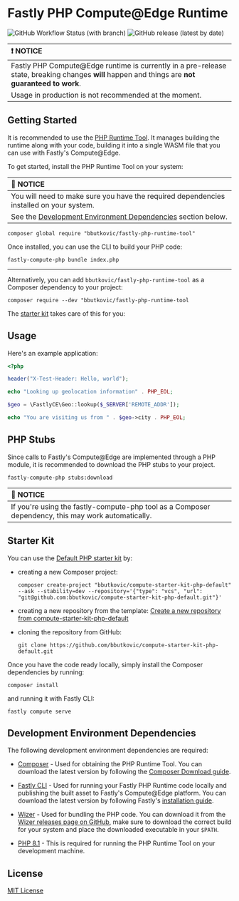 # Fastly PHP Compute@Edge Runtime

![GitHub Workflow Status (with branch)](https://img.shields.io/github/actions/workflow/status/bbutkovic/fastly-php-runtime/runtime.yml?branch=main&style=flat-square)
![GitHub release (latest by date)](https://img.shields.io/github/downloads/bbutkovic/fastly-php-runtime/latest/total?label=Runtime%20downloads&style=flat-square)

| :exclamation: NOTICE                                                                                                                             |
|:-------------------------------------------------------------------------------------------------------------------------------------------------|
| Fastly PHP Compute@Edge runtime is currently in a pre-release state, breaking changes **will** happen and things are **not guaranteed to work**. |
| Usage in production is not recommended at the moment.                                                                                            |

## Getting Started

It is recommended to use the [PHP Runtime Tool](https://github.com/bbutkovic/fastly-php-runtime-tool).
It manages building the runtime along with your code, building it into a single WASM file that you can use with Fastly's Compute@Edge.

To get started, install the PHP Runtime Tool on your system:

| :memo: NOTICE                                                                                       |
|:----------------------------------------------------------------------------------------------------|
| You will need to make sure you have the required dependencies installed on your system.             |
| See the [Development Environment Dependencies](#development-environment-dependencies) section below.|

```console
composer global require "bbutkovic/fastly-php-runtime-tool"
```

Once installed, you can use the CLI to build your PHP code:

```console
fastly-compute-php bundle index.php
```

---

Alternatively, you can add `bbutkovic/fastly-php-runtime-tool` as a Composer dependency to your project:

```console
composer require --dev "bbutkovic/fastly-php-runtime-tool
```

The [starter kit](#starter-kit) takes care of this for you:

## Usage

Here's an example application:

```php
<?php

header("X-Test-Header: Hello, world");

echo "Looking up geolocation information" . PHP_EOL;

$geo = \FastlyCE\Geo::lookup($_SERVER['REMOTE_ADDR']);

echo "You are visiting us from " . $geo->city . PHP_EOL;
```

## PHP Stubs

Since calls to Fastly's Compute@Edge are implemented through a PHP module, it is recommended to download the PHP stubs
to your project.

```console
fastly-compute-php stubs:download
```

| :memo: NOTICE                                                                                       |
|:----------------------------------------------------------------------------------------------------|
| If you're using the fastly-compute-php tool as a Composer dependency, this may work automatically.  |

## Starter Kit

You can use the [Default PHP starter kit](https://github.com/bbutkovic/compute-starter-kit-php-default) by:

* creating a new Composer project:

    ```console
    composer create-project "bbutkovic/compute-starter-kit-php-default" --ask --stability=dev --repository='{"type": "vcs", "url": "git@github.com:bbutkovic/compute-starter-kit-php-default.git"}'
    ```

* creating a new repository from the template:
[Create a new repository from compute-starter-kit-php-default](https://github.com/bbutkovic/compute-starter-kit-php-default/generate)

* cloning the repository from GitHub:

    ```console
    git clone https://github.com/bbutkovic/compute-starter-kit-php-default.git
    ```

Once you have the code ready locally, simply install the Composer dependencies by running:

```console
composer install
```

and running it with Fastly CLI:

```console
fastly compute serve
```

## Development Environment Dependencies

The following development environment dependencies are required:

* [Composer](https://getcomposer.org/) - Used for obtaining the PHP Runtime Tool. You can download the latest version
by following the [Composer Download guide](https://getcomposer.org/download/).

* [Fastly CLI](https://developer.fastly.com/reference/cli/) - Used for running your Fastly PHP Runtime code locally and
publishing the built asset to Fastly's Compute@Edge platform. You can download the latest version by following Fastly's
[installation guide](https://developer.fastly.com/learning/tools/cli).

* [Wizer](https://github.com/bytecodealliance/wizer) - Used for bundling the PHP code. You can download it from the
[Wizer releases page on GitHub](https://github.com/bytecodealliance/wizer/releases), make sure to download
the correct build for your system and place the downloaded executable in your `$PATH`.

* [PHP 8.1](https://www.php.net/downloads.php#v8.1.17) - This is required for running the PHP Runtime Tool
on your development machine.

## License

[MIT License](https://github.com/bbutkovic/fastly-php-runtime/blob/main/LICENSE)
